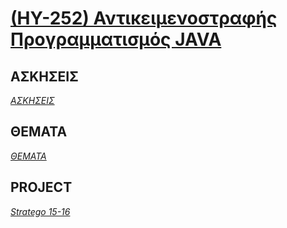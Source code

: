 # [(ΗΥ-252) Αντικειμενοστραφής Προγραμματισμός JAVA](https://elearn.uoc.gr/enrol/index.php?id=760)

## ΑΣΚΗΣΕΙΣ
_[ΑΣΚΗΣΕΙΣ](https://github.com/keybraker/Computer-Science-Department-Wiki/tree/master/ΜΑΘΗΜΑΤΑ/ΗΥ-252/ΑΣΚΗΣΕΙΣ)_ 

## ΘΕΜΑΤΑ 
_[ΘΕΜΑΤΑ](https://github.com/keybraker/Computer-Science-Department-Wiki/tree/master/ΜΑΘΗΜΑΤΑ/ΗΥ-252/ΘΕΜΑΤΑ)_

## PROJECT
_[Stratego 15-16](https://github.com/keybraker/Computer-Science-Department-Wiki/tree/master/ΜΑΘΗΜΑΤΑ/ΗΥ-252/PROJECTS/HY252_Java)_